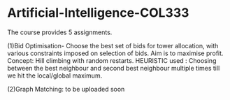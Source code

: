 # Artificial-Intelligence-COL333

The course provides 5 assignments.

(1)Bid Optimisation- Choose the best set of bids for tower allocation, with various constraints imposed on selection of bids. Aim is to maximise profit. Concept: Hill climbing with random restarts. HEURISTIC used : Choosing between the best neighbour and second best neighbour multiple times till we hit the local/global maximum.

(2)Graph Matching: to be uploaded soon
